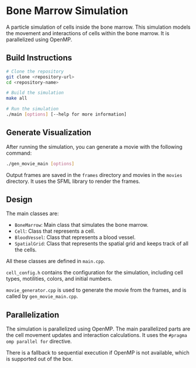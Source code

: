 # Bone Marrow Simulation

A particle simulation of cells inside the bone marrow. This simulation models the movement and interactions of cells within the bone marrow. It is parallelized using OpenMP.

## Build Instructions

```bash
# Clone the repository
git clone <repository-url>
cd <repository-name>

# Build the simulation
make all

# Run the simulation
./main [options] [--help for more information]
```

## Generate Visualization

After running the simulation, you can generate a movie with the following command:

```bash
./gen_movie_main [options]
```

Output frames are saved in the `frames` directory and movies in the `movies` directory. It uses the SFML library to render the frames.

## Design

The main classes are:

- `BoneMarrow`: Main class that simulates the bone marrow.
- `Cell`: Class that represents a cell.
- `BloodVessel`: Class that represents a blood vessel.
- `SpatialGrid`: Class that represents the spatial grid and keeps track of all the cells.

All these classes are defined in `main.cpp`.

`cell_config.h` contains the configuration for the simulation, including cell types, motilities, colors, and initial numbers.

`movie_generator.cpp` is used to generate the movie from the frames, and is called by `gen_movie_main.cpp`.

## Parallelization

The simulation is parallelized using OpenMP. The main parallelized parts are the cell movement updates and interaction calculations. It uses the `#pragma omp parallel for` directive.

There is a fallback to sequential execution if OpenMP is not available, which is supported out of the box.

